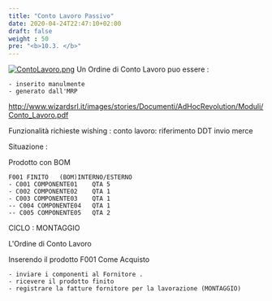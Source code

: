 ```yaml
---
title: "Conto Lavoro Passivo"
date: 2020-04-24T22:47:10+02:00
draft: false
weight : 50
pre: "<b>10.3. </b>"
---
```


[![ContoLavoro.png](http://192.168.178.102/images/thumb/3/36/ContoLavoro.png/600px-ContoLavoro.png)](http://192.168.178.102/index.php/File:ContoLavoro.png) Un Ordine di Conto Lavoro puo essere :

```
- inserito manulmente 
- generato dall'MRP
```

<http://www.wizardsrl.it/images/stories/Documenti/AdHocRevolution/Moduli/Conto_Lavoro.pdf>

Funzionalità richieste wishing : conto lavoro: riferimento DDT invio merce

Situazione :

Prodotto con BOM

```
F001 FINITO   (BOM)INTERNO/ESTERNO
- C001 COMPONENTE01    QTA 5
- C002 COMPONENTE02    QTA 1
- C003 COMPONENTE03    QTA 1
-- C004 COMPONENTE04   QTA 1
-- C005 COMPONENTE05   QTA 2
```

CICLO : MONTAGGIO


 L'Ordine di Conto Lavoro

Inserendo il prodotto F001 Come Acquisto

```
- inviare i componenti al Fornitore .
- ricevere il prodotto finito
- registrare la fatture fornitore per la lavorazione (MONTAGGIO)
```
